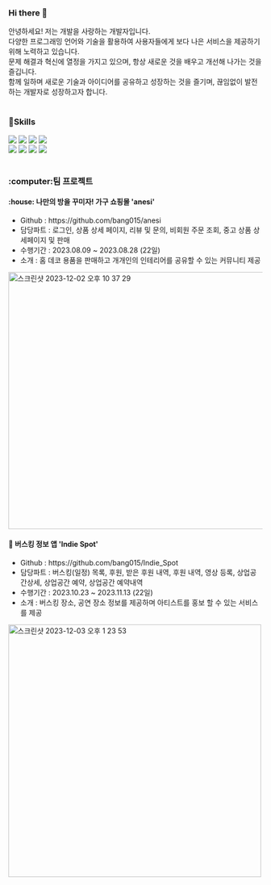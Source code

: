 ### Hi there 👋
<div>
  안녕하세요! 저는 개발을 사랑하는 개발자입니다.
  <br>
  다양한 프로그래밍 언어와 기술을 활용하여 사용자들에게 보다 나은 서비스을 제공하기 위해 노력하고 있습니다.
  <br>
  문제 해결과 혁신에 열정을 가지고 있으며, 항상 새로운 것을 배우고 개선해 나가는 것을 즐깁니다. 
  <br>
  함께 일하며 새로운 기술과 아이디어를 공유하고 성장하는 것을 즐기며, 끊임없이 발전하는 개발자로 성장하고자 합니다.
</div>
<div>
  <br>
<h3>📖Skills</h3>
  <img src="https://img.shields.io/badge/Java-3766AB?style=flat&logo=Java&logoColor=white"/>
  <img src="https://img.shields.io/badge/Javascript-F7DF1E?style=flat&logo=javascript&logoColor=white"/>
  <img src="https://img.shields.io/badge/Vue.js-4FC08D?style=flat&logo=vuedotjs&logoColor=white"/>
  <img src="https://img.shields.io/badge/Springboot-6DB33F?style=flat&logo=springboot&logoColor=white"/>
  <br>
  <img src="https://img.shields.io/badge/Html5-E34F26?style=flat&logo=html5&logoColor=white"/>
  <img src="https://img.shields.io/badge/Css3-1572B6?style=flat&logo=css3&logoColor=white"/>
  <img src="https://img.shields.io/badge/Node.js-339933?style=flat&logo=nodedotjs&logoColor=white"/>
  <img src="https://img.shields.io/badge/React-61DAFB?style=flat&logo=react&logoColor=white"/>
</div>
<br>
<div>
   <h3>:computer:팀 프로젝트</h3>
  <tr></tr>
  <h4>:house: 나만의 방을 꾸미자! 가구 쇼핑몰  'anesi'</h4>
  <ul>
    <li>Github : https://github.com/bang015/anesi</li>
    <li>담당파트 : 로그인, 상품 상세 페이지, 리뷰 및 문의, 비회원 주문 조회, 중고 상품 상세페이지 및 판매</li>
    <li>수행기간 : 2023.08.09 ~ 2023.08.28 (22일)</li>
    <li>소개 : 홈 데코 용품을 판매하고 개개인의 인테리어를 공유할 수 있는 커뮤니티 제공</li>
  </ul>
    <img width="510" alt="스크린샷 2023-12-02 오후 10 37 29" src="https://github.com/bang015/bang015/assets/137017329/fa369a66-ae7c-4d14-a263-1257e59f9e48">
  <h4>🎸 버스킹 정보 앱 'Indie Spot'</h4>
  <ul>
    <li>Github : https://github.com/bang015/Indie_Spot</li>
    <li>담당파트 : 버스킹(일정) 목록, 후원, 받은 후원 내역, 후원 내역, 영상 등록, 상업공간상세, 상업공간 예약, 상업공간 예약내역</li>
    <li>수행기간 : 2023.10.23 ~ 2023.11.13 (22일)</li>
    <li>소개 : 버스킹 장소, 공연 장소 정보를 제공하며 아티스트를 홍보 할 수 있는 서비스를 제공</li>
  </ul>
    <img width="501" alt="스크린샷 2023-12-03 오후 1 23 53" src="https://github.com/bang015/bang015/assets/137017329/6447507d-47e2-4f8b-9e77-58002620593d">
</div>
